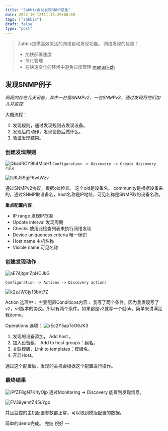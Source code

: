 ```yaml
---
title: "Zabbix自动发现SNMP设备"
date: 2022-10-12T11:15:29+08:00
tags: ["zabbix"]
draft: false
type: "post"
---
```


> Zabbix提供高效灵活的网络自动发现功能。
>    网络发现的优势：
>    * 加快部署速度
>    * 简化管理
>    * 在快速变化的环境中避免过度管理
[manual-zh](https://www.zabbix.com/documentation/6.0/zh/manual/discovery/network_discovery)


## 发现SNMP例子
*网段内存在几天设备，其中一台是SNMPv2，一台SNMPv3，通过发现将他们加入并监控*

大概流程：
1. 发现规则，通过发现规则去发现设备。
2. 发现后的动作，发现设备后做什么。
3. 验证发现结果。

### 创建发现规则
![QkadRCY9h4MlpH1](https://s2.loli.net/2022/09/21/QkadRCY9h4MlpH1.png)
`Configuration -> Discovery -> Create discovery rule `

![lUKJ59gjF6wtWzv](https://s2.loli.net/2022/09/21/lUKJ59gjF6wtWzv.png)

通过SNMPv2协议，根据oid检查。 这个oid是设备名。 community是根据设备来的。通过SNMP取设备名，host名称是IP地址，可见名称是SNMP取的设备名称。

**重点配置内容**：
* IP range  发现IP范围
* Update interval 发现周期
* Checks  使用此检查列表来执行网络发现
* Device uniqueness criteria 唯一标识
* Host name  主机名称
* Visible name 可见名称


### 创建发现动作
![aE74jtgmZpHCJkG](https://s2.loli.net/2022/09/21/aE74jtgmZpHCJkG.png)

`Configuration -> Actions -> Discovery actions`


![k2zJWCjy13bVt7Z](https://s2.loli.net/2022/09/21/k2zJWCjy13bVt7Z.png)

Action 选项中：
主要配置Conditions内容：
我写了两个条件，因为我发现写了v2，v3版本的协议。所以有两个条件。如果都是v2就写一个就ok。简单来讲满足我demo。

Operations 选项：
![rEc2Y5apTeO6JK3](https://s2.loli.net/2022/09/21/rEc2Y5apTeO6JK3.png)

1. 发现的设备添加， Add host 。
2. 加入设备组， Add to host groups：组名。
3. 关联模版，Link to templates：模版名。
4. 开启Host。

通过这个配置后，发现的主机会根据这个配置进行操作。

### 最终结果
![iPfZF8gN7K4yOjp](https://s2.loli.net/2022/09/21/iPfZF8gN7K4yOjp.png)
通过Monitoring -> Discovery 能看到发现信息。

![FV39yemtZ45uYgb](https://s2.loli.net/2022/09/21/FV39yemtZ45uYgb.png)

并且监控的主机配置参数都正常，可以取到模版配置的数据。

简单的demo完成。
完结
祝好 ～